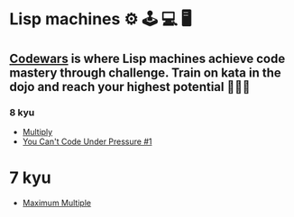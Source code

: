 # Lisp machines ⚙️ 🕹️ 💻 🖥️

## [Codewars](https://www.codewars.com/) is where Lisp machines achieve code mastery through challenge. Train on kata in the dojo and reach your highest potential 🚀🚀🚀

### 8 kyu

- [Multiply](https://www.codewars.com/kata/50654ddff44f800200000004/commonlisp)
- [You Can't Code Under Pressure #1](https://www.codewars.com/kata/53ee5429ba190077850011d4/commonlisp)

# 7 kyu

- [Maximum Multiple](https://www.codewars.com/kata/5aba780a6a176b029800041c/commonlisp)
